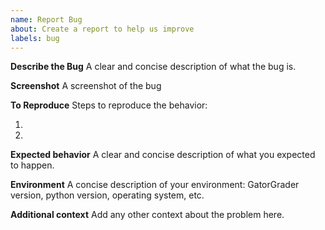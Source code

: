 ```yaml
---
name: Report Bug
about: Create a report to help us improve
labels: bug
---
```


**Describe the Bug**
A clear and concise description of what the bug is.

**Screenshot**
A screenshot of the bug

**To Reproduce**
Steps to reproduce the behavior:

1. <!-- Replace this text --!>
2. <!-- Replace this text --!>

**Expected behavior**
A clear and concise description of what you expected to happen.

**Environment**
A concise description of your environment: GatorGrader version,
python version, operating system, etc.

**Additional context**
Add any other context about the problem here.
